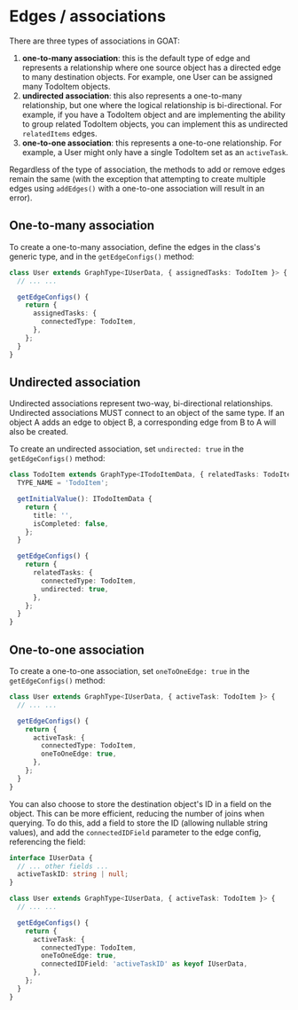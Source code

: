 # Edges / associations

There are three types of associations in GOAT:

1. **one-to-many association**: this is the default type of edge and represents a relationship where one source object has a directed edge to many destination objects. For example, one User can be assigned many TodoItem objects.
2. **undirected association**: this also represents a one-to-many relationship, but one where the logical relationship is bi-directional. For example, if you have a TodoItem object and are implementing the ability to group related TodoItem objects, you can implement this as undirected `relatedItems` edges.
3. **one-to-one association**: this represents a one-to-one relationship. For example, a User might only have a single TodoItem set as an `activeTask`.

Regardless of the type of association, the methods to add or remove edges remain the same (with the exception that attempting to create multiple edges using `addEdges()` with a one-to-one association will result in an error).

## One-to-many association

To create a one-to-many association, define the edges in the class's generic type, and in the `getEdgeConfigs()` method:

```ts
class User extends GraphType<IUserData, { assignedTasks: TodoItem }> {
  // ... ...

  getEdgeConfigs() {
    return {
      assignedTasks: {
        connectedType: TodoItem,
      },
    };
  }
}
```

## Undirected association

Undirected associations represent two-way, bi-directional relationships. Undirected associations MUST connect to an object of the same type. If an object A adds an edge to object B, a corresponding edge from B to A will also be created.

To create an undirected association, set `undirected: true` in the `getEdgeConfigs()` method:

```ts
class TodoItem extends GraphType<ITodoItemData, { relatedTasks: TodoItem }> {
  TYPE_NAME = 'TodoItem';

  getInitialValue(): ITodoItemData {
    return {
      title: '',
      isCompleted: false,
    };
  }

  getEdgeConfigs() {
    return {
      relatedTasks: {
        connectedType: TodoItem,
        undirected: true,
      },
    };
  }
}
```

## One-to-one association

To create a one-to-one association, set `oneToOneEdge: true` in the `getEdgeConfigs()` method:

```ts
class User extends GraphType<IUserData, { activeTask: TodoItem }> {
  // ... ...

  getEdgeConfigs() {
    return {
      activeTask: {
        connectedType: TodoItem,
        oneToOneEdge: true,
      },
    };
  }
}
```

You can also choose to store the destination object's ID in a field on the object. This can be more efficient, reducing the number of joins when querying. To do this, add a field to store the ID (allowing nullable string values), and add the `connectedIDField` parameter to the edge config, referencing the field:

```ts
interface IUserData {
  // ... other fields ...
  activeTaskID: string | null;
}

class User extends GraphType<IUserData, { activeTask: TodoItem }> {
  // ... ...

  getEdgeConfigs() {
    return {
      activeTask: {
        connectedType: TodoItem,
        oneToOneEdge: true,
        connectedIDField: 'activeTaskID' as keyof IUserData,
      },
    };
  }
}
```
